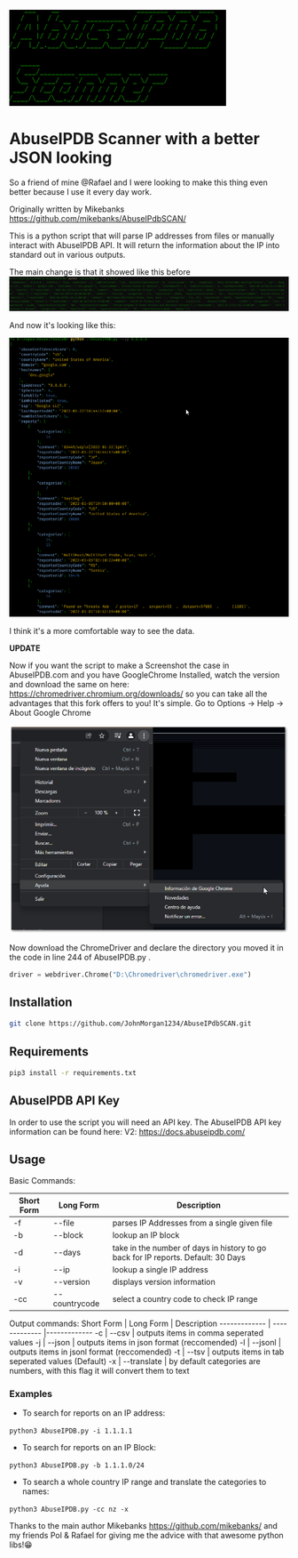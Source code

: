 ![imgRepo/AbuseFiglet.png](imgRepo/AbuseFiglet.png)

# AbuseIPDB Scanner with a better JSON looking
So a friend of mine @Rafael and I were looking to make this thing even better because I use it every day work.

Originally written by Mikebanks
<https://github.com/mikebanks/AbuseIPdbSCAN/>

This is a python script that will parse IP addresses from files or manually interact with AbuseIPDB API. It will return the information about the IP into standard out in various outputs.

The main change is that it showed like this before
![imgRepo/AbuseDB1.png](imgRepo/AbuseDB1.png)

And now it's looking like this:

![imgRepo/AbuseDB2.png](imgRepo/AbuseDB2.png)

I think it's a more comfortable way to see the data.

**UPDATE**

Now if you want the script to make a Screenshot the case in AbuseIPDB.com and you have GoogleChrome Installed, watch the version and download the same on here: <https://chromedriver.chromium.org/downloads/> so you can take all the advantages that this fork offers to you!
It's simple. Go to Options -> Help -> About Google Chrome

![imgRepo/ChromeVersion.png](imgRepo/ChromeVersion.png)

Now download the ChromeDriver and declare the directory you moved it in the code in line 244 of AbuseIPDB.py .

``` PYTHON
driver = webdriver.Chrome("D:\Chromedriver\chromedriver.exe")
```


## Installation

``` BASH
git clone https://github.com/JohnMorgan1234/AbuseIPdbSCAN.git
```

## Requirements

``` BASH
pip3 install -r requirements.txt
```


## AbuseIPDB API Key

In order to use the script you will need an API key. The AbuseIPDB API key information can be found here: V2: <https://docs.abuseipdb.com/>

## Usage

Basic Commands:

Short Form    | Long Form     | Description
------------- | ------------- |-------------
-f            | --file        | parses IP Addresses from a single given file
-b            | --block       | lookup an IP block
-d            | --days        | take in the number of days in history to go back for IP reports. Default: 30 Days
-i            | --ip          | lookup a single IP address
-v            | --version     | displays version information
-cc           | --countrycode | select a country code to check IP range

Output commands:
Short Form    | Long Form     | Description
------------- | ------------- |-------------
-c            | --csv         | outputs items in comma seperated values
-j            | --json        | outputs items in json format (reccomended)
-l            | --jsonl       | outputs items in jsonl format (reccomended)
-t            | --tsv         | outputs items in tab seperated values (Default)
-x            | --translate   | by default categories are numbers, with this flag it will convert them to text


### Examples

* To search for reports on an IP address:

``python3 AbuseIPDB.py -i 1.1.1.1``

* To search for reports on an IP Block:

``python3 AbuseIPDB.py -b 1.1.1.0/24``

* To search a whole country IP range and translate the categories to names:

``python3 AbuseIPDB.py -cc nz -x``


Thanks to the main author Mikebanks <https://github.com/mikebanks/> and my friends Pol & Rafael for giving me the advice with that awesome python libs!😁

